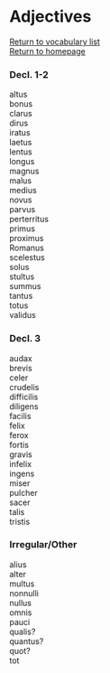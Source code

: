# Adjectives  

[Return to vocabulary list](../partsofspeech)  
[Return to homepage](../README.md)

### Decl. 1-2  

altus  
bonus  
clarus  
dirus  
iratus  
laetus  
lentus  
longus  
magnus  
malus  
medius  
novus  
parvus  
perterritus  
primus  
proximus  
Romanus  
scelestus  
solus  
stultus  
summus  
tantus  
totus  
validus  

### Decl. 3

audax  
brevis  
celer  
crudelis  
difficilis  
diligens  
facilis  
felix  
ferox  
fortis  
gravis  
infelix  
ingens  
miser  
pulcher  
sacer  
talis  
tristis  

### Irregular/Other

alius  
alter  
multus  
nonnulli  
nullus  
omnis  
pauci  
qualis?  
quantus?  
quot?  
tot  
